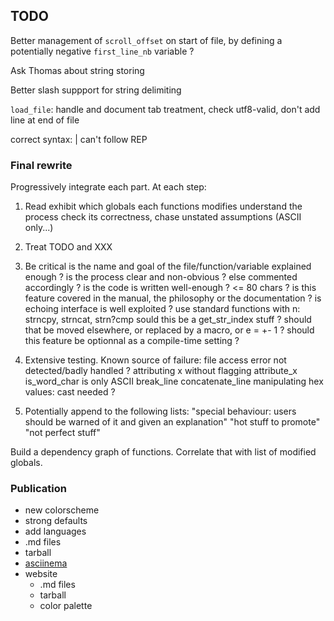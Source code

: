 ## TODO

Better management of `scroll_offset` on start of file, by defining a potentially
negative `first_line_nb` variable ?

Ask Thomas about string storing

Better slash suppport for string delimiting

`load_file`: handle and document tab treatment, check utf8-valid, don't add line
at end of file

correct syntax: | can't follow REP


### Final rewrite

Progressively integrate each part. At each step:

1. Read
    exhibit which globals each functions modifies
    understand the process
    check its correctness, chase unstated assumptions (ASCII only...)

2. Treat TODO and XXX

3. Be critical
    is the name and goal of the file/function/variable explained enough ?
    is the process clear and non-obvious ? else commented accordingly ?
    is the code is written well-enough ? <= 80 chars ?
    is this feature covered in the manual, the philosophy or the documentation ?
    is echoing interface is well exploited ?
    use standard functions with n: strncpy, strncat, strn?cmp
    sould this be a get_str_index stuff ?
    should that be moved elsewhere, or replaced by a macro, or e = +- 1 ?
    should this feature be optionnal as a compile-time setting ?

4. Extensive testing. Known source of failure:
    file access error not detected/badly handled ?
    attributing x without flagging attribute_x
    is_word_char is only ASCII
    break_line
    concatenate_line
    manipulating hex values: cast needed ?

5. Potentially append to the following lists:
    "special behaviour: users should be warned of it and given an explanation"
    "hot stuff to promote"
    "not perfect stuff"

Build a dependency graph of functions. Correlate that with list of modified
globals.


### Publication

* new colorscheme
* strong defaults
* add languages
* .md files
* tarball
* [asciinema](https://asciinema.org)
* website
    * .md files
    * tarball
    * color palette
